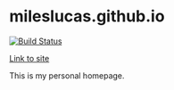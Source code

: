 # mileslucas.github.io

[![Build Status]()]()

[Link to site](https://mileslucas.com)

This is my personal homepage.
